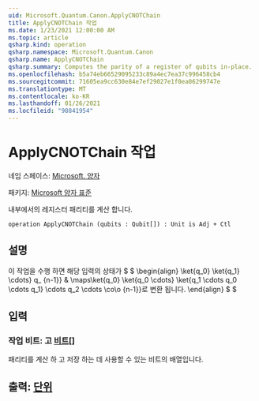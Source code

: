 ```yaml
---
uid: Microsoft.Quantum.Canon.ApplyCNOTChain
title: ApplyCNOTChain 작업
ms.date: 1/23/2021 12:00:00 AM
ms.topic: article
qsharp.kind: operation
qsharp.namespace: Microsoft.Quantum.Canon
qsharp.name: ApplyCNOTChain
qsharp.summary: Computes the parity of a register of qubits in-place.
ms.openlocfilehash: b5a74eb66529095233c89a4ec7ea37c996458cb4
ms.sourcegitcommit: 71605ea9cc630e84e7ef29027e1f0ea06299747e
ms.translationtype: MT
ms.contentlocale: ko-KR
ms.lasthandoff: 01/26/2021
ms.locfileid: "98841954"
---
```

# <a name="applycnotchain-operation"></a>ApplyCNOTChain 작업

네임 스페이스: [Microsoft. 양자](xref:Microsoft.Quantum.Canon)

패키지: [Microsoft 양자 표준](https://nuget.org/packages/Microsoft.Quantum.Standard)


내부에서의 레지스터 패리티를 계산 합니다.

```qsharp
operation ApplyCNOTChain (qubits : Qubit[]) : Unit is Adj + Ctl
```


## <a name="description"></a>설명

이 작업을 수행 하면 해당 입력의 상태가 $ $ \begin{align} \ket{q_0} \ket{q_1} \cdots} q_ {n-1}} & \maps\ket{q_0} \ket{q_0 \cdots} \ket{q_1 \cdots q_0 \cdots q_1} \cdots q_2 \cdots \co\o {n-1}}로 변환 됩니다.
\end{align} $ $

## <a name="input"></a>입력

### <a name="qubits--qubit"></a>작업 비트: 고 [비트](xref:microsoft.quantum.lang-ref.qubit)[]

패리티를 계산 하 고 저장 하는 데 사용할 수 있는 비트의 배열입니다.



## <a name="output--unit"></a>출력: [단위](xref:microsoft.quantum.lang-ref.unit)

